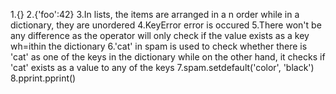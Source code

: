 1.{}
2.{'foo':42}
3.In lists, the items are arranged in a n order while in a dictionary, they are unordered
4.KeyError error is occured
5.There won't be any difference as the operator will only check if the value exists as a key wh=ithin the dictionary
6.'cat' in spam is used to check whether there is 'cat' as one of the keys in the dictionary while on the other hand, it checks if 'cat' exists as a value to any of the keys
7.spam.setdefault('color', 'black')
8.pprint.pprint()
